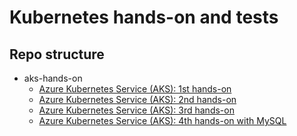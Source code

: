 # Kubernetes hands-on and tests
## Repo structure
- aks-hands-on
   - [Azure Kubernetes Service (AKS): 1st hands-on](https://github.com/fabferri/about-k8s/tree/main/aks-hands-on/aks-1st-hands-on)
   - [Azure Kubernetes Service (AKS): 2nd hands-on](https://github.com/fabferri/about-k8s/tree/main/aks-hands-on/aks-2nd-hands-on)
   - [Azure Kubernetes Service (AKS): 3rd hands-on](https://github.com/fabferri/about-k8s/tree/main/aks-hands-on/aks-3rd-hands-on)
   - [Azure Kubernetes Service (AKS): 4th hands-on with MySQL](https://github.com/fabferri/about-k8s/tree/main/aks-hands-on/aks-4th-hands-on-mysql)